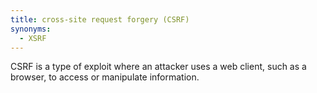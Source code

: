 ```yaml
---
title: cross-site request forgery (CSRF)
synonyms:
  - XSRF
---
```

CSRF is a type of exploit where an attacker uses a web client, such as a browser, to access or manipulate information.